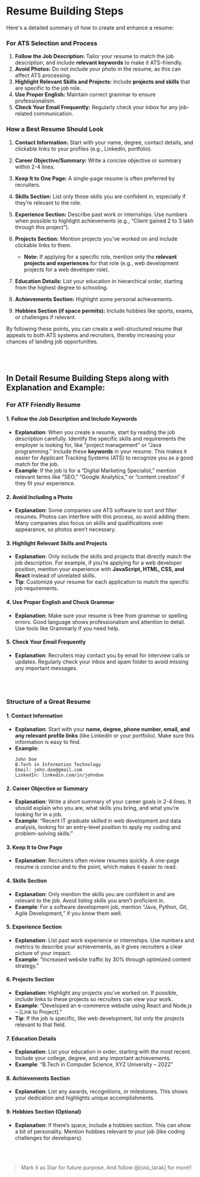 
# Resume Building Steps

Here's a detailed summary of how to create and enhance a resume:

### For ATS Selection and Process
1. **Follow the Job Description:** Tailor your resume to match the job description, and include **relevant keywords** to make it ATS-friendly.
2. **Avoid Photos:** Do not include your photo in the resume, as this can affect ATS processing.
3. **Highlight Relevant Skills and Projects:** Include **projects and skills** that are specific to the job role.
4. **Use Proper English:** Maintain correct grammar to ensure professionalism.
5. **Check Your Email Frequently:** Regularly check your inbox for any job-related communication.

### How a Best Resume Should Look
1. **Contact Information:** Start with your name, degree, contact details, and clickable links to your profiles (e.g., LinkedIn, portfolio).
2. **Career Objective/Summary:** Write a concise objective or summary within 2-4 lines.
3. **Keep It to One Page:** A single-page resume is often preferred by recruiters.
4. **Skills Section:** List only those skills you are confident in, especially if they’re relevant to the role.
5. **Experience Section:** Describe past work or internships. Use numbers when possible to highlight achievements (e.g., “Client gained 2 to 3 lakh through this project”).
6. **Projects Section:** Mention projects you've worked on and include clickable links to them.
   - **Note:** If applying for a specific role, mention only the **relevant projects and experiences** for that role (e.g., web development projects for a web developer role).

7. **Education Details:** List your education in hierarchical order, starting from the highest degree to schooling.
8. **Achievements Section:** Highlight some personal achievements.
9. **Hobbies Section (if space permits):** Include hobbies like sports, exams, or challenges if relevant.

By following these points, you can create a well-structured resume that appeals to both ATS systems and recruiters, thereby increasing your chances of landing job opportunities.


<br/>



<br/>



## In Detail Resume Building Steps along with Explanation and Example:

### For ATF Friendly Resume

#### 1. **Follow the Job Description and Include Keywords**
   - **Explanation**: When you create a resume, start by reading the job description carefully. Identify the specific skills and requirements the employer is looking for, like "project management" or "Java programming." Include these **keywords** in your resume. This makes it easier for Applicant Tracking Systems (ATS) to recognize you as a good match for the job.
   - **Example**: If the job is for a “Digital Marketing Specialist,” mention relevant terms like “SEO,” “Google Analytics,” or “content creation” if they fit your experience.

#### 2. **Avoid Including a Photo**
   - **Explanation**: Some companies use ATS software to sort and filter resumes. Photos can interfere with this process, so avoid adding them. Many companies also focus on skills and qualifications over appearance, so photos aren’t necessary.
   
#### 3. **Highlight Relevant Skills and Projects**
   - **Explanation**: Only include the skills and projects that directly match the job description. For example, if you’re applying for a web developer position, mention your experience with **JavaScript, HTML, CSS, and React** instead of unrelated skills.
   - **Tip**: Customize your resume for each application to match the specific job requirements.

#### 4. **Use Proper English and Check Grammar**
   - **Explanation**: Make sure your resume is free from grammar or spelling errors. Good language shows professionalism and attention to detail. Use tools like Grammarly if you need help.
   
#### 5. **Check Your Email Frequently**
   - **Explanation**: Recruiters may contact you by email for interview calls or updates. Regularly check your inbox and spam folder to avoid missing any important messages.

<br/> <br/>

### Structure of a Great Resume

#### 1. **Contact Information**
   - **Explanation**: Start with your **name, degree, phone number, email, and any relevant profile links** (like LinkedIn or your portfolio). Make sure this information is easy to find.
   - **Example**: 
      ```
      John Doe
      B.Tech in Information Technology
      Email: john.doe@gmail.com
      LinkedIn: linkedin.com/in/johndoe
      ```

#### 2. **Career Objective or Summary**
   - **Explanation**: Write a short summary of your career goals in 2-4 lines. It should explain who you are, what skills you bring, and what you’re looking for in a job.
   - **Example**: “Recent IT graduate skilled in web development and data analysis, looking for an entry-level position to apply my coding and problem-solving skills.”

#### 3. **Keep It to One Page**
   - **Explanation**: Recruiters often review resumes quickly. A one-page resume is concise and to the point, which makes it easier to read.

#### 4. **Skills Section**
   - **Explanation**: Only mention the skills you are confident in and are relevant to the job. Avoid listing skills you aren’t proficient in.
   - **Example**: For a software development job, mention “Java, Python, Git, Agile Development,” if you know them well.

#### 5. **Experience Section**
   - **Explanation**: List past work experience or internships. Use numbers and metrics to describe your achievements, as it gives recruiters a clear picture of your impact.
   - **Example**: “Increased website traffic by 30% through optimized content strategy.”

#### 6. **Projects Section**
   - **Explanation**: Highlight any projects you’ve worked on. If possible, include links to these projects so recruiters can view your work.
   - **Example**: “Developed an e-commerce website using React and Node.js – [Link to Project].”
   - **Tip**: If the job is specific, like web development, list only the projects relevant to that field.

#### 7. **Education Details**
   - **Explanation**: List your education in order, starting with the most recent. Include your college, degree, and any important achievements.
   - **Example**: “B.Tech in Computer Science, XYZ University – 2022”

#### 8. **Achievements Section**
   - **Explanation**: List any awards, recognitions, or milestones. This shows your dedication and highlights unique accomplishments.

#### 9. **Hobbies Section (Optional)**
   - **Explanation**: If there’s space, include a hobbies section. This can show a bit of personality. Mention hobbies relevant to your job (like coding challenges for developers).
   
<br/> <br/>

> Mark it as Star for future purpose. And follow @[sisi_tarak] for more!!


